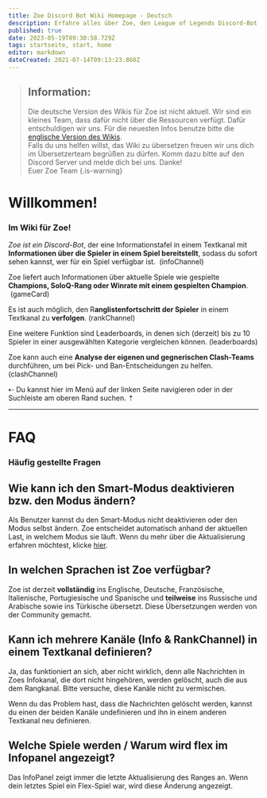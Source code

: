 ```yaml
---
title: Zoe Discord Bot Wiki Homepage - Deutsch
description: Erfahre alles über Zoe, den League of Legends Discord-Bot.
published: true
date: 2023-05-19T09:30:58.729Z
tags: startseite, start, home
editor: markdown
dateCreated: 2021-07-14T09:13:23.860Z
---
```


> ## Information:
>Die deutsche Version des Wikis für Zoe ist nicht aktuell. Wir sind ein kleines Team, dass dafür nicht über die Ressourcen verfügt. Dafür entschuldigen wir uns. Für die neuesten Infos benutze bitte die [englische Version des Wikis](https://wiki.zoe-discord-bot.ch/en/home). <br>
>Falls du uns helfen willst, das Wiki zu übersetzen freuen wir uns dich im Übersetzerteam begrüßen zu dürfen. Komm dazu bitte auf den Discord Server und melde dich bei uns. Danke! <br>
>Euer Zoe Team
>{.is-warning}

# Willkommen!

### Im Wiki für Zoe!

_Zoe ist ein Discord-Bot_, der eine Informationstafel in einem Textkanal mit **Informationen über die Spieler in einem Spiel bereitstellt**, sodass du sofort sehen kannst, wer für ein Spiel verfügbar ist.  (infoChannel)

Zoe liefert auch Informationen über aktuelle Spiele wie gespielte **Champions, SoloQ-Rang oder Winrate mit einem gespielten Champion**.  (gameCard)

Es ist auch möglich, den R**anglistenfortschritt der Spieler** in einem Textkanal zu **verfolgen**. (rankChannel)

Eine weitere Funktion sind Leaderboards, in denen sich (derzeit) bis zu 10 Spieler in einer ausgewählten Kategorie vergleichen können. (leaderboards)

Zoe kann auch eine **Analyse der eigenen und gegnerischen Clash-Teams** durchführen, um bei Pick- und Ban-Entscheidungen zu helfen. (clashChannel)

⇠ Du kannst hier im Menü auf der linken Seite navigieren oder in der Suchleiste am oberen Rand suchen. ⇡

---

# FAQ

### Häufig gestellte Fragen

## Wie kann ich den Smart-Modus deaktivieren bzw. den Modus ändern?

Als Benutzer kannst du den Smart-Modus nicht deaktivieren oder den Modus selbst ändern. Zoe entscheidet automatisch anhand der aktuellen Last, in welchem Modus sie läuft. Wenn du mehr über die Aktualisierung erfahren möchtest, klicke [hier](/de/terms/refresh-mode/).

## In welchen Sprachen ist Zoe verfügbar?

Zoe ist derzeit **vollständig** ins Englische, Deutsche, Französische, Italienische, Portugiesische und Spanische und **teilweise** ins Russische und Arabische sowie ins Türkische übersetzt. Diese Übersetzungen werden von der Community gemacht.

## Kann ich mehrere Kanäle (Info & RankChannel) in einem Textkanal definieren?

Ja, das funktioniert an sich, aber nicht wirklich, denn alle Nachrichten in Zoes Infokanal, die dort nicht hingehören, werden gelöscht, auch die aus dem Rangkanal. Bitte versuche, diese Kanäle nicht zu vermischen.

Wenn du das Problem hast, dass die Nachrichten gelöscht werden, kannst du einen der beiden Kanäle undefinieren und ihn in einem anderen Textkanal neu definieren.

## Welche Spiele werden / Warum wird flex im Infopanel angezeigt?

Das InfoPanel zeigt immer die letzte Aktualisierung des Ranges an. Wenn dein letztes Spiel ein Flex-Spiel war, wird diese Änderung angezeigt.